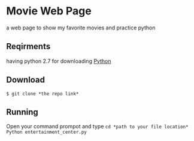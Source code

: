 # Movie Web Page
a web page to show my favorite movies and practice python

## Reqirments
having python 2.7 for downloading [Python](https://www.python.org/downloads/release/python-2715/)
## Download
`
$ git clone *the repo link*
`
## Running
Open your command prompot and type
`
cd *path to your file location*
Python entertainment_center.py
`
